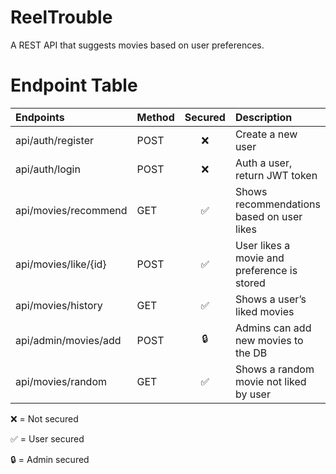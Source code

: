 # ReelTrouble
 A REST API that suggests movies based on user preferences.


# Endpoint Table

| Endpoints            | Method   | Secured      | Description                               |
|:---------------------|:---------|:------------:|:------------------------------------------|
| api/auth/register       | POST     | ❌          | Create a new user                         |
| api/auth/login         | POST     | ❌          | Auth a user, return JWT token             |
| api/movies/recommend   | GET      | ✅          | Shows recommendations based on user likes |
| api/movies/like/{id}   | POST     | ✅          | User likes a movie and preference is stored |
| api/movies/history     | GET      | ✅          | Shows a user’s liked movies               |
| api/admin/movies/add   | POST     |  🔒         | Admins can add new movies to the DB       |
| api/movies/random      | GET      | ✅          | Shows a random movie not liked by user    |

❌ = Not secured

✅ = User secured

🔒 = Admin secured
